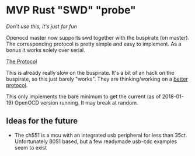 # MVP Rust "SWD" "probe"
*Don't use this, it's just for fun*

Openocd master now supports swd together with the buspirate (on master). The
corresponding protocol is pretty simple and easy to implement. As a bonus it
works solely over serial.

[The Protocol](http://dangerousprototypes.com/docs/Raw-wire_(binary))

This is already really slow on the buspirate. It's a bit of an 
hack on the buspirate, so this just barely "works". They are thinking/working
on a [better protocol](https://github.com/BusPirate/Bus_Pirate/issues/29).

This only implements the bare minimum to get the current (as of 2018-01-19)
OpenOCD version running. It may break at random.

## Ideas for the future
- The ch551 is a mcu with an integrated usb peripheral for less than 35ct.
  Unfortunately 8051 based, but a few readymade usb-cdc examples seem to exist
